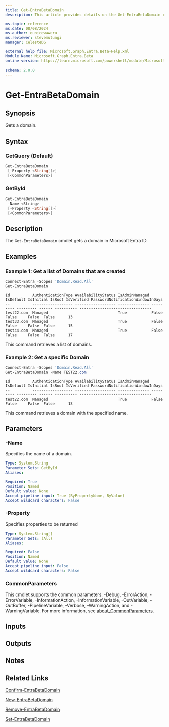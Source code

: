 ```yaml
---
title: Get-EntraBetaDomain
description: This article provides details on the Get-EntraBetaDomain command.

ms.topic: reference
ms.date: 08/08/2024
ms.author: eunicewaweru
ms.reviewer: stevemutungi
manager: CelesteDG

external help file: Microsoft.Graph.Entra.Beta-Help.xml
Module Name: Microsoft.Graph.Entra.Beta
online version: https://learn.microsoft.com/powershell/module/Microsoft.Graph.Entra.Beta/Get-EntraBetaDomain

schema: 2.0.0
---
```


# Get-EntraBetaDomain

## Synopsis

Gets a domain.

## Syntax

### GetQuery (Default)

```powershell
Get-EntraBetaDomain
 [-Property <String[]>]
 [<CommonParameters>]
```

### GetById

```powershell
Get-EntraBetaDomain
 -Name <String>
 [-Property <String[]>]
 [<CommonParameters>]
```

## Description

The `Get-EntraBetaDomain` cmdlet gets a domain in Microsoft Entra ID.

## Examples

### Example 1: Get a list of Domains that are created

```powershell
Connect-Entra -Scopes 'Domain.Read.All'
Get-EntraBetaDomain
```

```Output
Id          AuthenticationType AvailabilityStatus IsAdminManaged IsDefault IsInitial IsRoot IsVerified PasswordNotificationWindowInDays
--          ------------------ ------------------ -------------- --------- --------- ------ ---------- --------------------------------
test22.com  Managed                               True           False     False     False  False      13
test33.com  Managed                               True           False     False     False  False      15
test44.com  Managed                               True           False     False     False  False      17
```

This command retrieves a list of domains.

### Example 2: Get a specific Domain

```powershell
Connect-Entra -Scopes 'Domain.Read.All'
Get-EntraBetaDomain -Name TEST22.com
```

```Output
Id          AuthenticationType AvailabilityStatus IsAdminManaged IsDefault IsInitial IsRoot IsVerified PasswordNotificationWindowInDays
--          ------------------ ------------------ -------------- --------- --------- ------ ---------- --------------------------------
test22.com  Managed                               True           False     False     False  False      13
```

This command retrieves a domain with the specified name.

## Parameters

### -Name

Specifies the name of a domain.

```yaml
Type: System.String
Parameter Sets: GetById
Aliases:

Required: True
Position: Named
Default value: None
Accept pipeline input: True (ByPropertyName, ByValue)
Accept wildcard characters: False
```

### -Property

Specifies properties to be returned

```yaml
Type: System.String[]
Parameter Sets: (All)
Aliases:

Required: False
Position: Named
Default value: None
Accept pipeline input: False
Accept wildcard characters: False
```

### CommonParameters

This cmdlet supports the common parameters: -Debug, -ErrorAction, -ErrorVariable, -InformationAction, -InformationVariable, -OutVariable, -OutBuffer, -PipelineVariable, -Verbose, -WarningAction, and -WarningVariable. For more information, see [about_CommonParameters](https://go.microsoft.com/fwlink/?LinkID=113216).

## Inputs

## Outputs

## Notes

## Related Links

[Confirm-EntraBetaDomain](Confirm-EntraBetaDomain.md)

[New-EntraBetaDomain](New-EntraBetaDomain.md)

[Remove-EntraBetaDomain](Remove-EntraBetaDomain.md)

[Set-EntraBetaDomain](Set-EntraBetaDomain.md)
